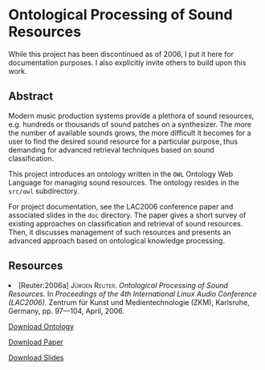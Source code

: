 Ontological Processing of Sound Resources
==

While this project has been discontinued as of 2006, I put it here for
documentation purposes.  I also explicitly invite others to build upon
this work.

Abstract
--
Modern music production systems provide a plethora of sound resources,
e.g. hundreds or thousands of sound patches on a synthesizer.  The
more the number of available sounds grows, the more difficult it
becomes for a user to find the desired sound resource for a particular
purpose, thus demanding for advanced retrieval techniques based on
sound classification.

This project introduces an ontology written in the <code>OWL</code>
Ontology Web Language for managing sound resources.  The ontology
resides in the <code>src/owl</code> subdirectory.

For project documentation, see the LAC2006 conference paper and
associated slides in the <code>doc</code> directory.  The paper gives
a short survey of existing approaches on classification and retrieval
of sound resources.  Then, it discusses management of such resources
and presents an advanced approach based on ontological knowledge
processing.

Resources
--

<li>
  <a name="Reuter:2006a" id="Reuter:2006a"></a>
  <span>[Reuter:2006a]</span>
  <span style="font-variant:small-caps">Jürgen Reuter</span><span>.</span>
  <em>Ontological Processing of Sound Resources.</em>
  <span>In</span>
  <em>Proceedings of the 4th International Linux Audio Conference (LAC2006).</em>
  Zentrum für Kunst und Medientechnologie (ZKM), Karlsruhe, Germany,
  pp. 97—104, April, 2006.
</li>

[Download Ontology](https://github.com/soundpaint/SoundOntology/raw/master/src/owl/sound-registry.owl)

[Download Paper](https://github.com/soundpaint/SoundOntology/raw/master/doc/lac2006_ontology.pdf)

[Download Slides](https://github.com/soundpaint/SoundOntology/raw/master/doc/lac2006_ontology_slides.pdf)
